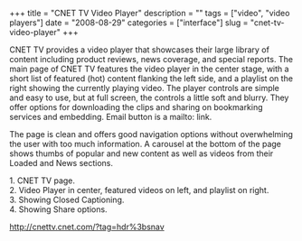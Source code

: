 +++
title = "CNET TV Video Player"
description = ""
tags = ["video", "video players"]
date = "2008-08-29"
categories = ["interface"]
slug = "cnet-tv-video-player"
+++


<p>CNET TV provides a video player that showcases their large library of content including product reviews, news coverage, and special reports. The main page of CNET TV features the video player in the center stage, with a short list of featured (hot) content flanking the left side, and a playlist on the right showing the currently playing video. The player controls are simple and easy to use, but at full screen, the controls a little soft and blurry. They offer options for downloading the clips and sharing on bookmarking services and embedding. Email button is a mailto: link. </p>
<p>The page is clean and offers good navigation options without overwhelming the user with too much information. A carousel at the bottom of the page shows thumbs of popular and new content as well as videos from their Loaded and News sections.</p>
<div id="screens-full" class="clear"><div class="caption">1. CNET TV page.</div><div class="fullimg clear"><a href="http://media.konigi.com/interface/cnet-videoplayer-1.png" class="group" rel="group" title="1. CNET TV page."><img src="http://media.konigi.com/interface/cnet-videoplayer-1.png" alt="" class="img-responsive"></a></div></div><div id="screens-full" class="clear"><div class="caption">2. Video Player in center, featured videos on left, and playlist on right.</div><div class="fullimg clear"><a href="http://media.konigi.com/interface/cnet-videoplayer-2.png" class="group" rel="group" title="2. Video Player in center, featured videos on left, and playlist on right."><img src="http://media.konigi.com/interface/cnet-videoplayer-2.png" alt="" class="img-responsive"></a></div></div><div id="screens-full" class="clear"><div class="caption">3. Showing Closed Captioning.</div><div class="fullimg clear"><a href="http://media.konigi.com/interface/cnet-videoplayer-3.png" class="group" rel="group" title="3. Showing Closed Captioning."><img src="http://media.konigi.com/interface/cnet-videoplayer-3.png" alt="" class="img-responsive"></a></div></div><div id="screens-full" class="clear"><div class="caption">4. Showing Share options.</div><div class="fullimg clear"><a href="http://media.konigi.com/interface/cnet-videoplayer-4.png" class="group" rel="group" title="4. Showing Share options."><img src="http://media.konigi.com/interface/cnet-videoplayer-4.png" alt="" class="img-responsive"></a></div></div>        
<p><a href="http://cnettv.cnet.com/?tag=hdr%3bsnav">http://cnettv.cnet.com/?tag=hdr%3bsnav</a></p>

